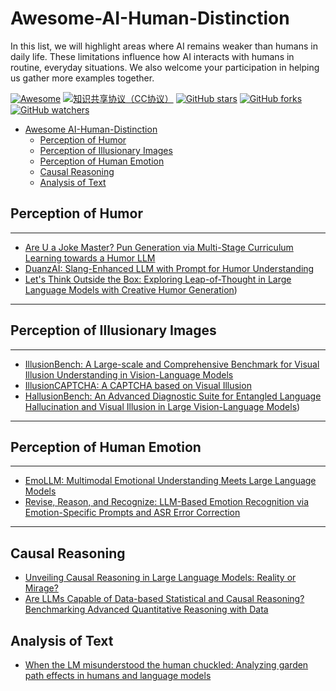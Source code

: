 # Awesome-AI-Human-Distinction
In this list, we will highlight areas where AI remains weaker than humans in daily life. These limitations influence how AI interacts with humans in routine, everyday situations. We also welcome your participation in helping us gather more examples together.

[![Awesome](https://awesome.re/badge.svg)](https://awesome.re)
[![知识共享协议（CC协议）](https://img.shields.io/badge/License-Creative%20Commons-DC3D24.svg)](https://creativecommons.org/licenses/by-nc-sa/4.0/deed.zh)
[![GitHub stars](https://img.shields.io/github/stars/AndrewDzzz/Awesome-AI-Human-Distinction.svg?style=flat&label=Star)](https://github.com/AndrewDzzz/Awesome-AI-Human-Distinction/stargazers)
[![GitHub forks](https://img.shields.io/github/forks/AndrewDzzz/Awesome-AI-Human-Distinction.svg?style=flat&label=Fork)](https://github.com/AndrewDzzz/Awesome-AI-Human-Distinction/fork)
[![GitHub watchers](https://img.shields.io/github/watchers/AndrewDzzz/Awesome-AI-Human-Distinction.svg?style=flat&label=Watch)](https://github.com/AndrewDzzz/Awesome-AI-Human-Distinction/watchers)

- [Awesome AI-Human-Distinction](#Awesome-AI-Human-Distinction)
    - [Perception of Humor](#Humor)
    - [Perception of Illusionary Images](#Perception-of-Illusionary-Images)
    - [Perception of Human Emotion](#Perception-of-Human-Emotion)
    - [Causal Reasoning](#Causal-Reasoning)
    - [Analysis of Text](#Analysis-of-Text)
 
## Perception of Humor
-------------------------------------------------------------------------------
* [Are U a Joke Master? Pun Generation via Multi-Stage Curriculum
Learning towards a Humor LLM](https://aclanthology.org/2024.findings-acl.51.pdf)
* [DuanzAI: Slang-Enhanced LLM with Prompt for Humor Understanding
](https://arxiv.org/abs/2405.15818)
* [Let's Think Outside the Box: Exploring Leap-of-Thought in Large Language Models with Creative Humor Generation](https://arxiv.org/abs/2312.02439))
-------------------------------------------------------------------------------

## Perception of Illusionary Images
-------------------------------------------------------------------------------
* [IllusionBench: A Large-scale and Comprehensive Benchmark for Visual Illusion Understanding in Vision-Language Models
](https://arxiv.org/abs/2501.00848)
* [IllusionCAPTCHA: A CAPTCHA based on Visual Illusion
](https://arxiv.org/abs/2502.05461)
* [HallusionBench: An Advanced Diagnostic Suite for Entangled Language Hallucination and Visual Illusion in Large Vision-Language Models](https://arxiv.org/abs/2310.14566))
-------------------------------------------------------------------------------

## Perception of Human Emotion
-------------------------------------------------------------------------------
* [EmoLLM: Multimodal Emotional Understanding Meets Large Language Models](https://arxiv.org/pdf/2406.16442)
* [Revise, Reason, and Recognize: LLM-Based Emotion Recognition via Emotion-Specific Prompts and ASR Error Correction
](https://arxiv.org/abs/2409.15551)

-------------------------------------------------------------------------------
## Causal Reasoning
* [Unveiling Causal Reasoning in Large Language Models: Reality or Mirage?
](https://proceedings.neurips.cc/paper_files/paper/2024/hash/af2bb2b2280d36f8842e440b4e275152-Abstract-Conference.html)
* [Are LLMs Capable of Data-based Statistical and Causal Reasoning? Benchmarking Advanced Quantitative Reasoning with Data](https://arxiv.org/abs/2402.17644)

## Analysis of Text
* [When the LM misunderstood the human chuckled: Analyzing garden path effects in humans and language models](https://arxiv.org/pdf/2502.09307)

